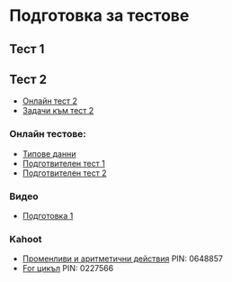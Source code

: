 # Подготовка за тестове

## Тест 1

## Тест 2
* [Онлайн тест 2](https://docs.google.com/forms/d/e/1FAIpQLSf1l1JIQRGIEZrv5MIAxc1x6QMLUcmBcR7fEIkwpzgWK_w-1w/viewform)
* [Задачи към тест 2](https://docs.google.com/forms/d/e/1FAIpQLScyJ47i-MBxrLpx5TENpQ01MaFVPt8dWw82FJ5e_H_knSqReA/viewform)


### Онлайн тестове:
* [Типове данни](https://docs.google.com/forms/d/e/1FAIpQLSfIqqrsFhmklRvKAsvD87x0dLHi4UYj3wRR5j1YPkHtw89v6A/viewform)
* [Подготвителен тест 1](https://docs.google.com/forms/d/e/1FAIpQLSfL3MUOYYI6MTDmlksZeg6rDyui2Hx-I6_KCgC46vG6U-o2Kg/viewform)
* [Подготвителен тест 2](https://docs.google.com/forms/d/e/1FAIpQLSd3IYIsnHdozAhE-4VOat921vqnu-amE8m9gYprYvS3IxVk8Q/viewform)

### Видео
* [Подготовка 1](https://youtu.be/ALTgbxyZm2c)

### Kahoot
* [Променливи и аритметични действия](https://kahoot.it/challenge/0648857)  PIN: 0648857
* [For цикъл](https://kahoot.it/challenge/0227566)  PIN: 0227566
